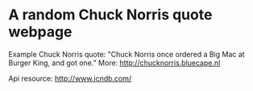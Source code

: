 # A random Chuck Norris quote webpage

Example Chuck Norris quote: "Chuck Norris once ordered a Big Mac at Burger King, and got one."
More: <a href="http://chucknorris.bluecape.nl" target="_blank">http://chucknorris.bluecape.nl</a>

Api resource: http://www.icndb.com/



